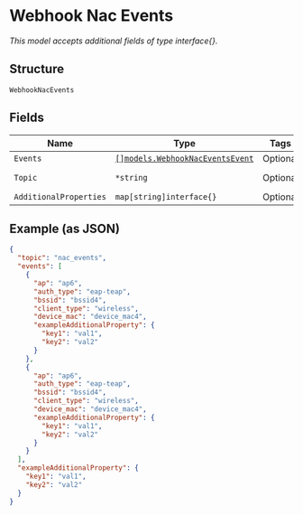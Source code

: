 
# Webhook Nac Events

*This model accepts additional fields of type interface{}.*

## Structure

`WebhookNacEvents`

## Fields

| Name | Type | Tags | Description |
|  --- | --- | --- | --- |
| `Events` | [`[]models.WebhookNacEventsEvent`](../../doc/models/webhook-nac-events-event.md) | Optional | - |
| `Topic` | `*string` | Optional | **Default**: `"nac_events"` |
| `AdditionalProperties` | `map[string]interface{}` | Optional | - |

## Example (as JSON)

```json
{
  "topic": "nac_events",
  "events": [
    {
      "ap": "ap6",
      "auth_type": "eap-teap",
      "bssid": "bssid4",
      "client_type": "wireless",
      "device_mac": "device_mac4",
      "exampleAdditionalProperty": {
        "key1": "val1",
        "key2": "val2"
      }
    },
    {
      "ap": "ap6",
      "auth_type": "eap-teap",
      "bssid": "bssid4",
      "client_type": "wireless",
      "device_mac": "device_mac4",
      "exampleAdditionalProperty": {
        "key1": "val1",
        "key2": "val2"
      }
    }
  ],
  "exampleAdditionalProperty": {
    "key1": "val1",
    "key2": "val2"
  }
}
```

